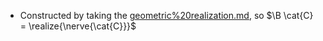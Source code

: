 - Constructed by taking the [geometric%20realization.md](geometric%20realization.md), so $\B \cat{C} = \realize{\nerve{\cat{C}}}$